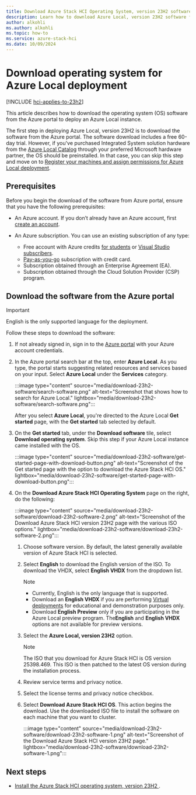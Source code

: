 ```yaml
---
title: Download Azure Stack HCI Operating System, version 23H2 software  for Azure Local deployment
description: Learn how to download Azure Local, version 23H2 software from the Azure portal to deploy an Azure Local instance.
author: alkohli
ms.author: alkohli
ms.topic: how-to
ms.service: azure-stack-hci
ms.date: 10/09/2024
---
```


# Download operating system for Azure Local deployment

[!INCLUDE [hci-applies-to-23h2](../includes/hci-applies-to-23h2.md)]

This article describes how to download the operating system (OS) software from the Azure portal to deploy an Azure Local instance.

The first step in deploying Azure Local, version 23H2 is to download the software from the Azure portal. The software download includes a free 60-day trial. However, if you've purchased Integrated System solution hardware from the [Azure Local Catalog](https://aka.ms/AzureStackHCICatalog) through your preferred Microsoft hardware partner, the OS should be preinstalled. In that case, you can skip this step and move on to [Register your machines and assign permissions for Azure Local deployment](./deployment-arc-register-server-permissions.md).

## Prerequisites

Before you begin the download of the software from Azure portal, ensure that you have the following prerequisites:

- An Azure account. If you don’t already have an Azure account, first [create an account](https://azure.microsoft.com/free/).
- An Azure subscription. You can use an existing subscription of any type:

   - Free account with Azure credits [for students](https://azure.microsoft.com/free/students/) or [Visual Studio subscribers](https://azure.microsoft.com/pricing/member-offers/credit-for-visual-studio-subscribers/).
   - [Pay-as-you-go](https://azure.microsoft.com/pricing/purchase-options/pay-as-you-go/) subscription with credit card.
   - Subscription obtained through an Enterprise Agreement (EA).
   - Subscription obtained through the Cloud Solution Provider (CSP) program.

## Download the software from the Azure portal

> [!IMPORTANT]
> English is the only supported language for the deployment.

Follow these steps to download the software:

1. If not already signed in, sign in to the [Azure portal](https://portal.azure.com/) with your Azure account credentials.
1. In the Azure portal search bar at the top, enter **Azure Local**. As you type, the portal starts suggesting related resources and services based on your input. Select **Azure Local** under the **Services** category.

    :::image type="content" source="media/download-23h2-software/search-software.png" alt-text="Screenshot that shows how to search for Azure Local." lightbox="media/download-23h2-software/search-software.png":::

    After you select **Azure Local**, you're directed to the Azure Local **Get started** page, with the **Get started** tab selected by default.

1. On the **Get started** tab, under the **Download software** tile, select **Download operating system**. Skip this step if your Azure Local instance came installed with the OS.

    :::image type="content" source="media/download-23h2-software/get-started-page-with-download-button.png" alt-text="Screenshot of the Get started page with the option to download the Azure Stack HCI OS." lightbox="media/download-23h2-software/get-started-page-with-download-button.png":::
    
1. On the **Download Azure Stack HCI Operating System** page on the right, do the following:

    :::image type="content" source="media/download-23h2-software/download-23h2-software-2.png" alt-text="Screenshot of the Download Azure Stack HCI version 23H2 page with the various ISO options." lightbox="media/download-23h2-software/download-23h2-software-2.png":::

    1. Choose software version. By default, the latest generally available version of Azure Stack HCI is selected.
    1. Select **English** to download the English version of the ISO. To download the VHDX, select **English VHDX** from the dropdown list.
        > [!NOTE]
        > - Currently, English is the only language that is supported.
        > - Download an **English VHDX** if you are performing [Virtual deployments](./deployment-virtual.md) for educational and demonstration purposes only.
        > - Download **English Preview** only if you are participating in the Azure Local preview program. The**English** and **English VHDX** options are not available for preview versions.

    1. Select the **Azure Local, version 23H2** option.
        > [!NOTE]
        > The ISO that you download for Azure Stack HCI is OS version 25398.469. This ISO is then patched to the latest OS version during the installation process.
    1. Review service terms and privacy notice.
    1. Select the license terms and privacy notice checkbox.
    1. Select **Download Azure Stack HCI OS**. This action begins the download. Use the downloaded ISO file to install the software on each machine that you want to cluster.

        :::image type="content" source="media/download-23h2-software/download-23h2-software-1.png" alt-text="Screenshot of the Download Azure Stack HCI version 23H2 page." lightbox="media/download-23h2-software/download-23h2-software-1.png":::

## Next steps

- [Install the Azure Stack HCI operating system, version 23H2 ](./deployment-install-os.md).
